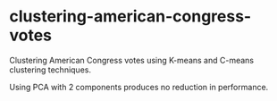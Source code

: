 # clustering-american-congress-votes
Clustering American Congress votes using K-means and C-means clustering techniques.

Using PCA with 2 components produces no reduction in performance.
